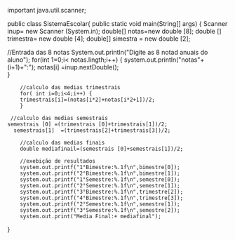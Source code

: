 important java.util.scanner;

public class SistemaEscolar{
    public static void main(String[] args) {
        Scanner inup= new Scanner (System.in);
        double[] notas=new double [8];
        double [] trimestra= new double [4];
            double[] simestra = new double [2];
                
 //Entrada das 8 notas 
   System.out.println("Digite as 8 notad anuais do aluno");
            for(int 1=0;i< notas.lingth;i++)  {
        system.out.println("notas"+(i+1)+":");
        notas[i] =inup.nextDouble();       
    }
        
        //calculo das medias trimestrais
        for( int i=0;i<4;i++) {
        trimestrais[i]=(notas[i*2]+notas[i*2+1])/2;
        }     
            
     //calculo das medias semestrais
    semestrais [0] =(trimestrais [0]+trimestrais[1])/2;
      semestrais[1]  =(trimestrais[2]+trimestrais[3])/2;
        
        //calculo das medias finais 
        double mediafinail=(semestrais [0]+semestrais[1])/2;
        
        //exebição de resultados
        system.out.printf("1°Bimestre:%.1f\n",bimestre[0]);
        system.out.printf("2°Bimestre:%.1f\n",bimestre[1]);
        system.out.printf("1°Semestre:%.1f\n",semestre[0]);
        system.out.printf("2°Semestre:%.1f\n",semestre[1]);
        system.out.printf("3°Bimestre:%.1f\n",trimestre[2]);
        system.out.printf("4°Bimestre:%.1f\n",trimestre[3]);
        system.out.printf("2°Semestre:%.1f\n",semestre[1]);
        system.out.printf("3°Semestre:%.1f\n",semestre[2]);
        system.out.print("Media Final:+ mediafinal");
}
